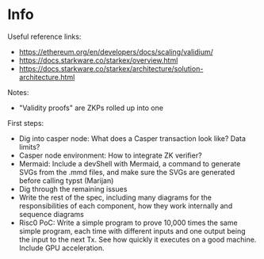 # Info

Useful reference links:
- https://ethereum.org/en/developers/docs/scaling/validium/
- https://docs.starkware.co/starkex/overview.html
- https://docs.starkware.co/starkex/architecture/solution-architecture.html

Notes:
- "Validity proofs" are ZKPs rolled up into one

First steps:
- Dig into casper node: What does a Casper transaction look like? Data limits?
- Casper node environment: How to integrate ZK verifier?
- Mermaid: Include a devShell with Mermaid, a command to generate SVGs from the
  .mmd files, and make sure the SVGs are generated before calling typst
  (Marijan)
- Dig through the remaining issues
- Write the rest of the spec, including many diagrams for the responsibilities
  of each component, how they work internally and sequence diagrams
- Risc0 PoC: Write a simple program to prove 10,000 times the same simple
  program, each time with different inputs and one output being the input to the
  next Tx. See how quickly it executes on a good machine. Include GPU
  acceleration.



